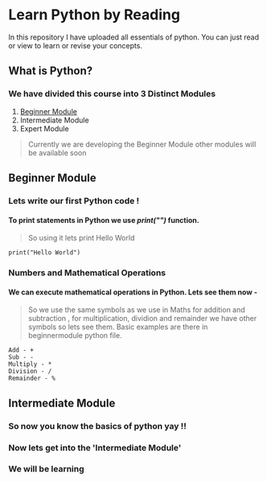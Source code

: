 # Learn Python by Reading
In this repository I have uploaded all essentials of python. You can just read or view to learn or revise your concepts.
## What is Python?


### We have divided this course into 3 Distinct Modules
1. [Beginner Module](BeginnerModule\Beginnermodule.md)
2. Intermediate Module
3. Expert Module
> Currently we are developing the Beginner Module other modules will be available soon
## Beginner Module 
### Lets write our first Python code !
#### To print statements in Python we use *print("")* function.
> So using it lets print Hello World
```
print("Hello World")
```




### Numbers and Mathematical Operations
#### We can execute mathematical operations in Python. Lets see them now - 

> So we use the same symbols as we use in Maths for addition and subtraction , for multiplication, dividion and remainder we have other
> symbols so lets see them. Basic examples are there in 
beginnermodule python file.

```
Add - +
Sub - -
Multiply - *
Division - /
Remainder - %
```

## Intermediate Module
### So now you know the basics of python yay !!
### Now lets get into the 'Intermediate Module'

### We will be learning 
